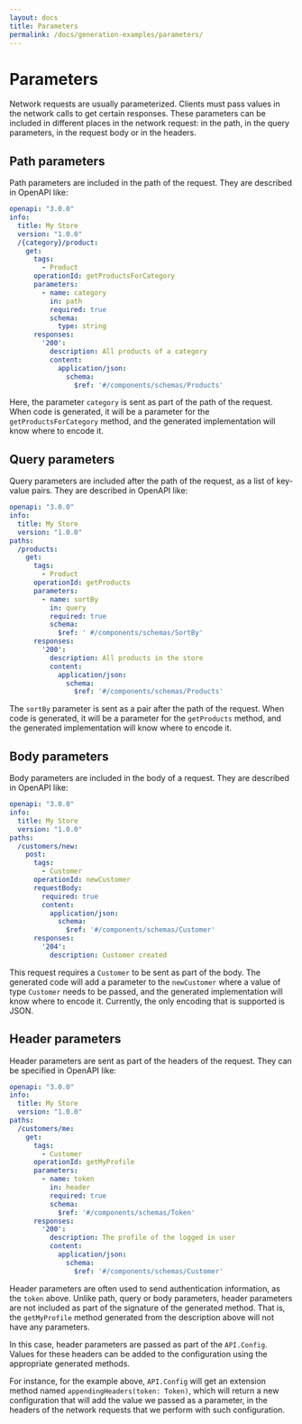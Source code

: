 ```yaml
---
layout: docs
title: Parameters
permalink: /docs/generation-examples/parameters/
---
```


# Parameters
 
 Network requests are usually parameterized. Clients must pass values in the network calls to get certain responses. These parameters can be included in different places in the network request: in the path, in the query parameters, in the request body or in the headers.
 
## Path parameters
 
 Path parameters are included in the path of the request. They are described in OpenAPI like:
 
 ```yaml
 openapi: "3.0.0"
 info:
   title: My Store
   version: "1.0.0"
   /{category}/product:
     get:
       tags:
         - Product
       operationId: getProductsForCategory
       parameters:
         - name: category
           in: path
           required: true
           schema:
             type: string
       responses:
         '200':
           description: All products of a category
           content:
             application/json:
               schema:
                 $ref: '#/components/schemas/Products'
 ```
 
 Here, the parameter `category` is sent as part of the path of the request. When code is generated, it will be a parameter for the `getProductsForCategory` method, and the generated implementation will know where to encode it.
 
## Query parameters
 
 Query parameters are included after the path of the request, as a list of key-value pairs. They are described in OpenAPI like:
 
 ```yaml
 openapi: "3.0.0"
 info:
   title: My Store
   version: "1.0.0"
 paths:
   /products:
     get:
       tags:
         - Product
       operationId: getProducts
       parameters:
         - name: sortBy
           in: query
           required: true
           schema:
             $ref: ' #/components/schemas/SortBy'
       responses:
         '200':
           description: All products in the store
           content:
             application/json:
               schema:
                 $ref: '#/components/schemas/Products'
 ```
 
 The `sortBy` parameter is sent as a pair after the path of the request. When code is generated, it will be a parameter for the `getProducts` method, and the generated implementation will know where to encode it.
 
## Body parameters
 
 Body parameters are included in the body of a request. They are described in OpenAPI like:
 
 ```yaml
 openapi: "3.0.0"
 info:
   title: My Store
   version: "1.0.0"
 paths:
   /customers/new:
     post:
       tags:
         - Customer
       operationId: newCustomer
       requestBody:
         required: true
         content:
           application/json:
             schema:
               $ref: '#/components/schemas/Customer'
       responses:
         '204':
           description: Customer created
 ```
 
 This request requires a `Customer` to be sent as part of the body. The generated code will add a parameter to the `newCustomer` where a value of type `Customer` needs to be passed, and the generated implementation will know where to encode it. Currently, the only encoding that is supported is JSON.
 
## Header parameters
 
 Header parameters are sent as part of the headers of the request. They can be specified in OpenAPI like:
 
 ```yaml
 openapi: "3.0.0"
 info:
   title: My Store
   version: "1.0.0"
 paths:
   /customers/me:
     get:
       tags:
         - Customer
       operationId: getMyProfile
       parameters:
         - name: token
           in: header
           required: true
           schema:
             $ref: '#/components/schemas/Token'
       responses:
         '200':
           description: The profile of the logged in user
           content:
             application/json:
               schema:
                 $ref: '#/components/schemas/Customer'
 ```
 
 Header parameters are often used to send authentication information, as the `token` above. Unlike path, query or body parameters, header parameters are not included as part of the signature of the generated method. That is, the `getMyProfile` method generated from the description above will not have any parameters.
 
 In this case, header parameters are passed as part of the `API.Config`. Values for these headers can be added to the configuration using the appropriate generated methods.
 
 For instance, for the example above, `API.Config` will get an extension method named `appendingHeaders(token: Token)`, which will return a new configuration that will add the value we passed as a parameter, in the headers of the network requests that we perform with such configuration.
